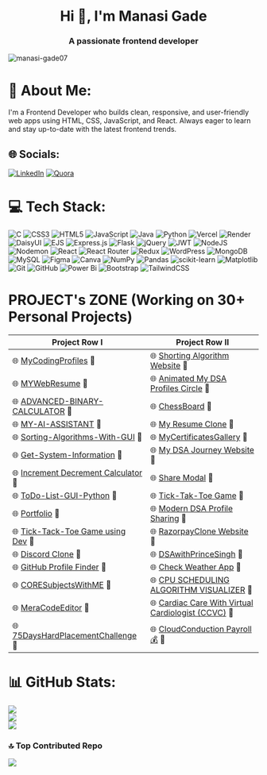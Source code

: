 <h1 align="center">Hi 👋, I'm Manasi Gade</h1>
<h3 align="center">A passionate frontend developer</h3>

<p align="left"> <img src="https://komarev.com/ghpvc/?username=manasi-gade07&label=Profile%20views&color=0e75b6&style=flat" alt="manasi-gade07" /> </p>

# 💫 About Me:
I'm a Frontend Developer who builds clean, responsive, and user-friendly web apps using HTML, CSS, JavaScript, and React. Always eager to learn and stay up-to-date with the latest frontend trends.


## 🌐 Socials:
[![LinkedIn](https://img.shields.io/badge/LinkedIn-%230077B5.svg?logo=linkedin&logoColor=white)](https://linkedin.com/in/https://www.linkedin.com/in/manasi-gade-3b0363259?utm_source=share&utm_campaign=share_via&utm_content=profile&utm_medium=android_app) [![Quora](https://img.shields.io/badge/Quora-%23B92B27.svg?logo=Quora&logoColor=white)](https://quora.com/profile/https://www.quora.com/profile/Manasi-Gade-10?ch=10&oid=1754150744&share=20995caa&srid=h2hGiX&target_type=user) 

# 💻 Tech Stack:
![C](https://img.shields.io/badge/c-%2300599C.svg?style=flat&logo=c&logoColor=white) ![CSS3](https://img.shields.io/badge/css3-%231572B6.svg?style=flat&logo=css3&logoColor=white) ![HTML5](https://img.shields.io/badge/html5-%23E34F26.svg?style=flat&logo=html5&logoColor=white) ![JavaScript](https://img.shields.io/badge/javascript-%23323330.svg?style=flat&logo=javascript&logoColor=%23F7DF1E) ![Java](https://img.shields.io/badge/java-%23ED8B00.svg?style=flat&logo=openjdk&logoColor=white) ![Python](https://img.shields.io/badge/python-3670A0?style=flat&logo=python&logoColor=ffdd54) ![Vercel](https://img.shields.io/badge/vercel-%23000000.svg?style=flat&logo=vercel&logoColor=white) ![Render](https://img.shields.io/badge/Render-%46E3B7.svg?style=flat&logo=render&logoColor=white) ![DaisyUI](https://img.shields.io/badge/daisyui-5A0EF8?style=flat&logo=daisyui&logoColor=white) ![EJS](https://img.shields.io/badge/ejs-%23B4CA65.svg?style=flat&logo=ejs&logoColor=black) ![Express.js](https://img.shields.io/badge/express.js-%23404d59.svg?style=flat&logo=express&logoColor=%2361DAFB) ![Flask](https://img.shields.io/badge/flask-%23000.svg?style=flat&logo=flask&logoColor=white) ![jQuery](https://img.shields.io/badge/jquery-%230769AD.svg?style=flat&logo=jquery&logoColor=white) ![JWT](https://img.shields.io/badge/JWT-black?style=flat&logo=JSON%20web%20tokens) ![NodeJS](https://img.shields.io/badge/node.js-6DA55F?style=flat&logo=node.js&logoColor=white) ![Nodemon](https://img.shields.io/badge/NODEMON-%23323330.svg?style=flat&logo=nodemon&logoColor=%BBDEAD) ![React](https://img.shields.io/badge/react-%2320232a.svg?style=flat&logo=react&logoColor=%2361DAFB) ![React Router](https://img.shields.io/badge/React_Router-CA4245?style=flat&logo=react-router&logoColor=white) ![Redux](https://img.shields.io/badge/redux-%23593d88.svg?style=flat&logo=redux&logoColor=white) ![WordPress](https://img.shields.io/badge/WordPress-%23117AC9.svg?style=flat&logo=WordPress&logoColor=white) ![MongoDB](https://img.shields.io/badge/MongoDB-%234ea94b.svg?style=flat&logo=mongodb&logoColor=white) ![MySQL](https://img.shields.io/badge/mysql-4479A1.svg?style=flat&logo=mysql&logoColor=white) ![Figma](https://img.shields.io/badge/figma-%23F24E1E.svg?style=flat&logo=figma&logoColor=white) ![Canva](https://img.shields.io/badge/Canva-%2300C4CC.svg?style=flat&logo=Canva&logoColor=white) ![NumPy](https://img.shields.io/badge/numpy-%23013243.svg?style=flat&logo=numpy&logoColor=white) ![Pandas](https://img.shields.io/badge/pandas-%23150458.svg?style=flat&logo=pandas&logoColor=white) ![scikit-learn](https://img.shields.io/badge/scikit--learn-%23F7931E.svg?style=flat&logo=scikit-learn&logoColor=white) ![Matplotlib](https://img.shields.io/badge/Matplotlib-%23ffffff.svg?style=flat&logo=Matplotlib&logoColor=black) ![Git](https://img.shields.io/badge/git-%23F05033.svg?style=flat&logo=git&logoColor=white) ![GitHub](https://img.shields.io/badge/github-%23121011.svg?style=flat&logo=github&logoColor=white) ![Power Bi](https://img.shields.io/badge/power_bi-F2C811?style=flat&logo=powerbi&logoColor=black) ![Bootstrap](https://img.shields.io/badge/bootstrap-%238511FA.svg?style=flat&logo=bootstrap&logoColor=white) ![TailwindCSS](https://img.shields.io/badge/tailwindcss-%2338B2AC.svg?style=flat&logo=tailwind-css&logoColor=white)

# PROJECT's ZONE (Working on 30+ Personal Projects)

| Project Row I                                  | Project Row II                                          |
|------------------------------------------------|--------------------------------------------------------|
| 🌐 [MyCodingProfiles](#) 🔗                    | 🌐 [Shorting Algorithm Website](#) 🔗                   |
| 🌐 [MYWebResume](#) 🔗                        | 🌐 [Animated My DSA Profiles Circle](#) 🔗             |
| 🌐 [ADVANCED-BINARY-CALCULATOR](#) 🔗          | 🌐 [ChessBoard](#) 🔗                                  |
| 🌐 [MY-AI-ASSISTANT](#) 🔗                    | 🌐 [My Resume Clone](#) 🔗                             |
| 🌐 [Sorting-Algorithms-With-GUI](#) 🔗         | 🌐 [MyCertificatesGallery](#) 🔗                       |
| 🌐 [Get-System-Information](#) 🔗              | 🌐 [My DSA Journey Website](#) 🔗                      |
| 🌐 [Increment Decrement Calculator](#) 🔗      | 🌐 [Share Modal](#) 🔗                                 |
| 🌐 [ToDo-List-GUI-Python](#) 🔗                | 🌐 [Tick-Tak-Toe Game](#) 🔗                           |
| 🌐 [Portfolio](#) 🔗                          | 🌐 [Modern DSA Profile Sharing](#) 🔗                  |
| 🌐 [Tick-Tack-Toe Game using Dev](#) 🔗        | 🌐 [RazorpayClone Website](#) 🔗                       |
| 🌐 [Discord Clone](#) 🔗                      | 🌐 [DSAwithPrinceSingh](#) 🔗                          |
| 🌐 [GitHub Profile Finder](#) 🔗               | 🌐 [Check Weather App](#) 🔗                           |
| 🌐 [CORESubjectsWithME](#) 🔗                  | 🌐 [CPU SCHEDULING ALGORITHM VISUALIZER](#) 🔗          |
| 🌐 [MeraCodeEditor](#) 🔗                     | 🌐 [Cardiac Care With Virtual Cardiologist (CCVC)](#) 🔗 |
| 🌐 [75DaysHardPlacementChallenge](#) 🔗        | 🌐 [CloudConduction Payroll 💰](#) 🔗                   |


# 📊 GitHub Stats:
![](https://github-readme-stats.vercel.app/api?username=manasi-gade07&theme=algolia&hide_border=true&include_all_commits=true&count_private=false)<br/>
![](https://github-readme-streak-stats.herokuapp.com/?user=manasi-gade07&theme=algolia&hide_border=true)<br/>
![](https://github-readme-stats.vercel.app/api/top-langs/?username=manasi-gade07&theme=algolia&hide_border=true&include_all_commits=true&count_private=false&layout=compact)

### 🔝 Top Contributed Repo
![](https://github-contributor-stats.vercel.app/api?username=Manasi-gade07&limit=5&theme=algolia&combine_all_yearly_contributions=true)


<!-- Proudly created with GPRM ( https://gprm.itsvg.in ) -->
